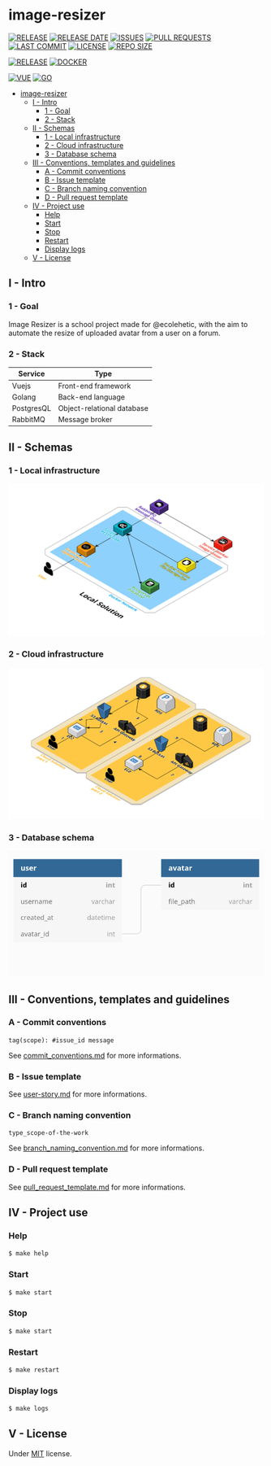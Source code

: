 # image-resizer

[![RELEASE](https://img.shields.io/github/v/release/blyndusk/image-resizer)](https://github.com/blyndusk/image-resizer/releases)
[![RELEASE DATE](https://img.shields.io/github/release-date/blyndusk/image-resizer)](https://github.com/blyndusk/image-resizer/commits/main)
[![ISSUES](https://img.shields.io/github/issues/blyndusk/image-resizer)](https://github.com/blyndusk/image-resizer/issues)
[![PULL REQUESTS](https://img.shields.io/github/issues-pr/blyndusk/image-resizer)](https://github.com/blyndusk/image-resizer/pulls)
[![LAST COMMIT](https://img.shields.io/github/last-commit/blyndusk/image-resizer)](https://github.com/blyndusk/image-resizer/commits/main)
[![LICENSE](https://img.shields.io/github/license/blyndusk/image-resizer)](https://github.com/blyndusk/image-resizer/blob/main/LICENSE)
[![REPO SIZE](https://img.shields.io/github/repo-size/blyndusk/image-resizer)](https://github.com/blyndusk/image-resizer)

[![RELEASE](https://github.com/blyndusk/image-resizer/actions/workflows/release.yml/badge.svg)](https://github.com/blyndusk/image-resizer/actions/workflows/release.yml)
[![DOCKER](https://github.com/blyndusk/image-resizer/actions/workflows/docker.yml/badge.svg)](https://github.com/blyndusk/image-resizer/actions/workflows/docker.yml)

[![VUE](https://github.com/blyndusk/image-resizer/actions/workflows/vue.yml/badge.svg)](https://github.com/blyndusk/image-resizer/actions/workflows/vue.yml)
[![GO](https://github.com/blyndusk/image-resizer/actions/workflows/go.yml/badge.svg)](https://github.com/blyndusk/image-resizer/actions/workflows/go.yml)

- [image-resizer](#image-resizer)
  - [I - Intro](#i---intro)
    - [1 - Goal](#1---goal)
    - [2 - Stack](#2---stack)
  - [II - Schemas](#ii---schemas)
    - [1 - Local infrastructure](#1---local-infrastructure)
    - [2 - Cloud infrastructure](#2---cloud-infrastructure)
    - [3 - Database schema](#3---database-schema)
  - [III - Conventions, templates and guidelines](#iii---conventions-templates-and-guidelines)
    - [A - Commit conventions](#a---commit-conventions)
    - [B - Issue template](#b---issue-template)
    - [C - Branch naming convention](#c---branch-naming-convention)
    - [D - Pull request template](#d---pull-request-template)
  - [IV - Project use](#iv---project-use)
    - [Help](#help)
    - [Start](#start)
    - [Stop](#stop)
    - [Restart](#restart)
    - [Display logs](#display-logs)
  - [V - License](#v---license)

## I - Intro

### 1 - Goal

Image Resizer is a school project made for @ecolehetic, with the aim to automate the resize of uploaded avatar from a user on a forum.

### 2 - Stack

| Service    | Type                       |
| ---------- | -------------------------- |
| Vuejs      | Front-end framework        |
| Golang     | Back-end language          |
| PostgresQL | Object-relational database |
| RabbitMQ   | Message broker             |

## II - Schemas

### 1 - Local infrastructure

![local-infrastructure](./docs/infrastructure-local-solution.png)

### 2 - Cloud infrastructure

![cloud-infrastructure](./docs/infrastructure-cloud-solution.png)


### 3 - Database schema

![database-schema](./docs/database-schema.png)

## III - Conventions, templates and guidelines

### A - Commit conventions

```
tag(scope): #issue_id message
```

See [commit_conventions.md](.github/commit_conventions.md) for more informations.

### B - Issue template

See [user-story.md](.github/ISSUE_TEMPLATE/user-story.md) for more informations.

### C - Branch naming convention

```
type_scope-of-the-work
```

See [branch_naming_convention.md](.github/branch_naming_convention.md) for more informations.

### D - Pull request template

See [pull_request_template.md](.github/pull_request_template.md) for more informations.


## IV - Project use

### Help

```bash
$ make help
```

### Start

```bash
$ make start
```

### Stop

```bash
$ make start
```

### Restart

```bash
$ make restart
```

### Display logs

```bash
$ make logs
```

## V - License

Under [MIT](./LICENSE) license.
